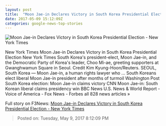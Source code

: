 ```yaml
---
layout: post
title:  "Moon Jae-in Declares Victory in South Korea Presidential Election - New York Times"
date: 2017-05-09 15:12:09Z
categories: google-news-top-stories
---
```


![Moon Jae-in Declares Victory in South Korea Presidential Election - New York Times](https://static01.nyt.com/images/2017/05/10/world/10korea-moon6/10korea-moon6-facebookJumbo.jpg)

New York Times Moon Jae-in Declares Victory in South Korea Presidential Election New York Times South Korea's president-elect, Moon Jae-in, and the Democratic Party of Korea's leader, Choo Mi-ae, greeting supporters at Gwanghwamun Square in Seoul. Credit Kim Kyung-Hoon/Reuters. SEOUL, South Korea — Moon Jae-in, a human rights lawyer who ... South Koreans elect liberal Moon Jae-in president after months of turmoil Washington Post South Korea election: Moon Jae-in claims victory CNN Moon Jae-in: South Korean liberal claims presidency win BBC News U.S. News & World Report - Voice of America - Fox News - Forbes all 828 news articles »


Full story on F3News: [Moon Jae-in Declares Victory in South Korea Presidential Election - New York Times](http://www.f3nws.com/n/bZdZaG)

> Posted on: Tuesday, May 9, 2017 8:12:09 PM
